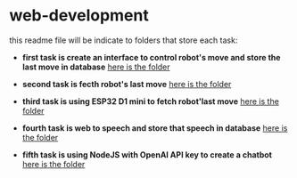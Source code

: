 # web-development  
this readme file will be indicate to folders that store each task:  
  * **first task is create an interface to control robot's move and store the last move in database** [here is the folder](https://github.com/Ixovh/web-development/tree/main/task1Folder)

  * **second task is fecth robot's last move** [here is the folder](https://github.com/Ixovh/web-development/tree/main/task2folder)

  * **third task is using ESP32 D1 mini to fetch robot'last move** [here is the folder](https://github.com/Ixovh/web-development/tree/main/task3folder)

  * **fourth task is web to speech and store that speech in database** [here is the folder](https://github.com/Ixovh/web-development/tree/main/task4folder)

  * **fifth task is using NodeJS with OpenAI API key to create a chatbot** [here is the folder](https://github.com/Ixovh/web-development/tree/main/task5folder)

